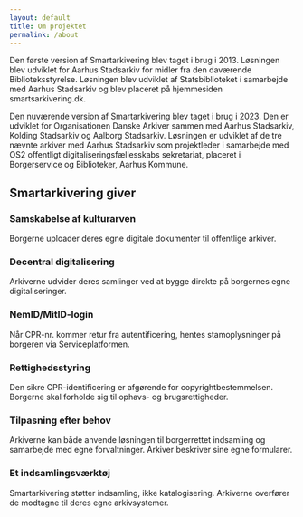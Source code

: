 ```yaml
---
layout: default
title: Om projektet
permalink: /about
---
```


Den første version af Smartarkivering blev taget i brug i 2013. Løsningen blev udviklet for Aarhus Stadsarkiv for midler fra den daværende Biblioteksstyrelse. Løsningen blev udviklet af Statsbiblioteket i samarbejde med Aarhus Stadsarkiv og blev placeret på hjemmesiden smartsarkivering.dk.

Den nuværende version af Smartarkivering blev taget i brug i 2023. Den er udviklet for Organisationen Danske Arkiver sammen med Aarhus Stadsarkiv, Kolding Stadsarkiv og Aalborg Stadsarkiv. Løsningen er udviklet af de tre nævnte arkiver med Aarhus Stadsarkiv som projektleder i samarbejde med OS2 offentligt digitaliseringsfællesskabs sekretariat, placeret i Borgerservice og Biblioteker, Aarhus Kommune.

<h2 class="benefits-header">Smartarkivering giver</h2>

<div class="two-cols">
    <div>
        <h3>Samskabelse af kulturarven</h3>
        <p>Borgerne uploader deres egne digitale dokumenter til offentlige arkiver.</p>
    </div>
    <div>
        <h3>Decentral digitalisering</h3>
        <p>Arkiverne udvider deres samlinger ved at bygge direkte på borgernes egne digitaliseringer.</p>
    </div>
    <div>
        <h3>NemID/MitID-login</h3>
        <p>Når CPR-nr. kommer retur fra autentificering, hentes stamoplysninger på borgeren via Serviceplatformen.</p>
    </div>  
    <div>
        <h3>Rettighedsstyring</h3>
        <p>Den sikre CPR-identificering er afgørende for copyrightbestemmelsen. Borgerne skal forholde sig til ophavs- og brugsrettigheder.</p>
    </div>
    <div>
        <h3>Tilpasning efter behov</h3>
        <p>Arkiverne kan både anvende løsningen til borgerrettet indsamling og samarbejde med egne forvaltninger. Arkiver beskriver sine egne formularer.</p>
    </div>
    <div>
        <h3>Et indsamlingsværktøj</h3>
        <p>Smartarkivering støtter indsamling, ikke katalogisering. Arkiverne overfører de modtagne til deres egne arkivsystemer.</p>
    </div>
</div>
